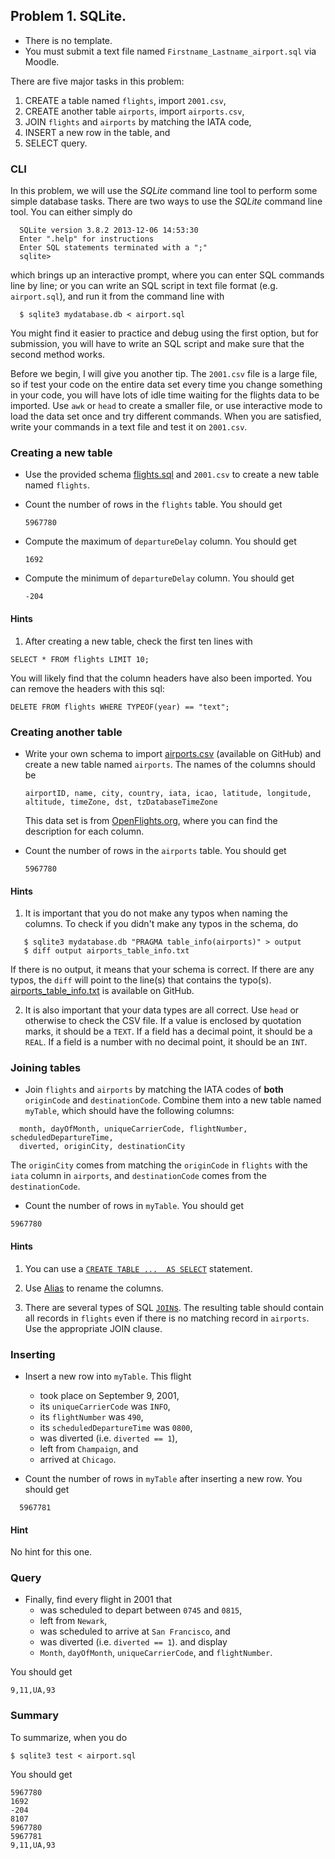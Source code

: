 ## Problem 1. SQLite.

- There is no template.
- You must submit a text file named `Firstname_Lastname_airport.sql`
  via Moodle.

There are five major tasks in this problem:

1. CREATE a table named `flights`, import `2001.csv`,
2. CREATE another table `airports`, import `airports.csv`,
3. JOIN `flights` and `airports` by matching the IATA code,
4. INSERT a new row in the table, and
5. SELECT query.

### CLI

In this problem, we will use the _SQLite_ command line tool to perform some
  simple database tasks. There are two ways to use the _SQLite_ command line
  tool. You can either simply do

```shell
  SQLite version 3.8.2 2013-12-06 14:53:30
  Enter ".help" for instructions
  Enter SQL statements terminated with a ";"
  sqlite> 
  ```

which brings up an interactive prompt, where you can enter SQL
  commands line by line; or you can write an SQL script in text
  file format (e.g. `airport.sql`), and run it from the command
  line with 

```shell
  $ sqlite3 mydatabase.db < airport.sql
```

You might find it easier to practice and debug using the
  first option, but for submission, you will have to write an
  SQL script and make sure that the second method works.

Before we begin, I will give you another tip. The `2001.csv` file is
  a large file, so if test your code on the entire data set
  every time you change something in your code, you will have lots
  of idle time waiting for the flights data to be imported.
  Use `awk` or `head` to create a smaller file,
  or use interactive mode to load the data set once and try different
  commands.
  When you are satisfied, write your commands in a text file and
  test it on `2001.csv`.

### Creating a new table

- Use the provided schema [flights.sql](flights.sql) and `2001.csv`
  to create a new table named `flights`.
- Count the number of rows in the `flights` table. You should get

  ```text
  5967780
  ```

- Compute the maximum of `departureDelay` column. You should get

  ```text
  1692
  ```

- Compute the minimum of `departureDelay` column. You should get

  ```text
  -204
  ```

#### Hints

1. After creating a new table, check the first ten lines with

  ```sqlite3
  SELECT * FROM flights LIMIT 10;
  ```

  You will likely find that the column headers have also been imported.
  You can remove the headers with this sql:

  ```sqlite3
  DELETE FROM flights WHERE TYPEOF(year) == "text";
  ```

### Creating another table

- Write your own schema to import [airports.csv](airports.csv)
  (available on GitHub) and create a new table named `airports`.
  The names of the columns should be

  ```text
  airportID, name, city, country, iata, icao, latitude, longitude, altitude, timeZone, dst, tzDatabaseTimeZone
  ```

  This data set is from [OpenFlights.org](http://openflights.org/data.html),
  where you can find the description for each column.

- Count the number of rows in the `airports` table. You should get

  ```text
  5967780
  ```

#### Hints

1. It is important that you do not make any typos when naming the columns.
   To check if you didn't make any typos in the schema, do

```shell
   $ sqlite3 mydatabase.db "PRAGMA table_info(airports)" > output
   $ diff output airports_table_info.txt
```

   If there is no output, it means that your schema is correct.
   If there are any typos, the `diff` will point to the line(s) that
   contains the typo(s). [airports\_table\_info.txt](airports_table_info.txt)
   is available on GitHub.

2. It is also important that your data types are all correct.
   Use `head` or otherwise to check the CSV file. If a value is enclosed
   by quotation marks, it should be a `TEXT`. If a field has a decimal point,
   it should be a `REAL`. If a field is a number with no decimal point,
   it should be an `INT`.

### Joining tables

- Join `flights` and `airports` by matching the IATA codes of **both**
  `originCode` and `destinationCode`. Combine them into a new table
  named `myTable`, which should have the following columns:

```text
  month, dayOfMonth, uniqueCarrierCode, flightNumber, scheduledDepartureTime,
  diverted, originCity, destinationCity
```

  The `originCity` comes from matching the `originCode` in `flights`
  with the `iata` column in `airports`, and `destinationCode` comes from
  the `destinationCode`.

- Count the number of rows in `myTable`. You should get

```text
5967780
```

#### Hints

1. You can use a
   [`CREATE TABLE ...  AS SELECT`](https://www.sqlite.org/lang_createtable.html)   statement.

2. Use [Alias](http://en.wikipedia.org/wiki/Alias_%28SQL%29) to rename the
   columns.

3. There are several types of SQL
   [`JOIN`s](http://en.wikipedia.org/wiki/Join_%28SQL%29).
   The resulting table should contain all records in `flights`
   even if there is no matching record in `airports`. Use the appropriate
   JOIN clause.

### Inserting

- Insert a new row into `myTable`. This flight
  - took place on September 9, 2001,
  - its `uniqueCarrierCode` was `INFO`,
  - its `flightNumber` was `490`,
  - its `scheduledDepartureTime` was `0800`,
  - was diverted (i.e. `diverted == 1`),
  - left from `Champaign`, and
  - arrived at `Chicago`.

- Count the number of rows in `myTable` after inserting a new row.
  You should get


```text
  5967781
```

#### Hint

No hint for this one.

### Query

- Finally, find every flight in 2001 that
  - was scheduled to depart between `0745` and `0815`,
  - left from `Newark`,
  - was scheduled to arrive at `San Francisco`, and 
  - was diverted (i.e. `diverted == 1`).
  and display
  - `Month`, `dayOfMonth`, `uniqueCarrierCode`, and `flightNumber`.

You should get

```text
9,11,UA,93
```

### Summary

To summarize, when you do

```shell
$ sqlite3 test < airport.sql
```

You should get

```text
5967780
1692
-204
8107
5967780
5967781
9,11,UA,93
```

